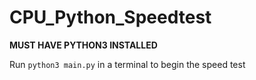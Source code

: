 # CPU_Python_Speedtest

__MUST HAVE PYTHON3 INSTALLED__


 Run `python3 main.py` in a terminal to begin the speed test
